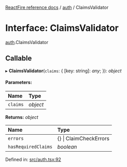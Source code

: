 [ReactFire reference docs](../README.md) / [auth](../modules/auth.md) / ClaimsValidator

# Interface: ClaimsValidator

[auth](../modules/auth.md).ClaimsValidator

## Callable

▸ **ClaimsValidator**(`claims`: { [key: string]: *any*;  }): *object*

#### Parameters:

| Name | Type |
| :------ | :------ |
| `claims` | *object* |

**Returns:** *object*

| Name | Type |
| :------ | :------ |
| `errors` | {} \| ClaimCheckErrors |
| `hasRequiredClaims` | *boolean* |

Defined in: [src/auth.tsx:92](https://github.com/FirebaseExtended/reactfire/blob/main/src/auth.tsx#L92)
